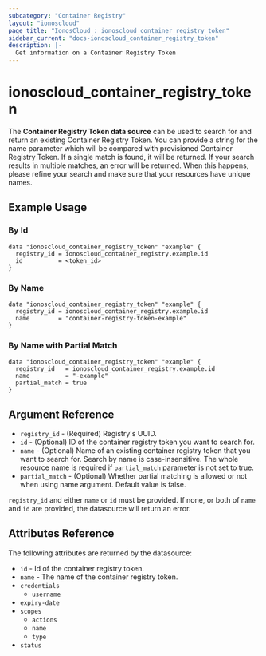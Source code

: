 ```yaml
---
subcategory: "Container Registry"
layout: "ionoscloud"
page_title: "IonosCloud : ionoscloud_container_registry_token"
sidebar_current: "docs-ionoscloud_container_registry_token"
description: |-
  Get information on a Container Registry Token
---
```


# ionoscloud_container_registry_token

The **Container Registry Token data source** can be used to search for and return an existing Container Registry Token.
You can provide a string for the name parameter which will be compared with provisioned Container Registry Token.
If a single match is found, it will be returned. If your search results in multiple matches, an error will be returned.
When this happens, please refine your search and make sure that your resources have unique names.

## Example Usage

### By Id
```hcl
data "ionoscloud_container_registry_token" "example" {
  registry_id = ionoscloud_container_registry.example.id
  id          = <token_id>
}
```

### By Name
```hcl
data "ionoscloud_container_registry_token" "example" {
  registry_id = ionoscloud_container_registry.example.id
  name        = "container-registry-token-example"
}
```

### By Name with Partial Match
```hcl
data "ionoscloud_container_registry_token" "example" {
  registry_id   = ionoscloud_container_registry.example.id
  name          = "-example"
  partial_match = true
}
```

## Argument Reference

* `registry_id` - (Required) Registry's UUID.
* `id` - (Optional) ID of the container registry token you want to search for.
* `name` - (Optional) Name of an existing container registry token that you want to search for. Search by name is case-insensitive. The whole resource name is required if `partial_match` parameter is not set to true.
* `partial_match` - (Optional) Whether partial matching is allowed or not when using name argument. Default value is false.

`registry_id` and either `name` or `id` must be provided. If none, or both of `name` and `id` are provided, the datasource will return an error.

## Attributes Reference

The following attributes are returned by the datasource:

* `id` - Id of the container registry token.
* `name` - The name of the container registry token.
* `credentials` 
    * `username`
* `expiry-date`
* `scopes`
  * `actions`
  * `name`
  * `type`
* `status` 
